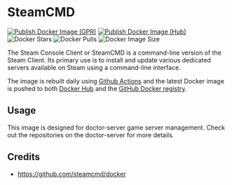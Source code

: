 # SteamCMD

[![Publish Docker Image (GPR)](https://github.com/doctor-server/steamcmd/actions/workflows/docker-publish-gpr.yml/badge.svg)](https://github.com/doctor-server/steamcmd/actions/workflows/docker-publish-gpr.yml)
[![Publish Docker Image (Hub)](https://github.com/doctor-server/steamcmd/actions/workflows/docker-publish-hub.yml/badge.svg)](https://github.com/doctor-server/steamcmd/actions/workflows/docker-publish-hub.yml)
![Docker Stars](https://img.shields.io/docker/stars/doctorserver/steamcmd)
![Docker Pulls](https://img.shields.io/docker/pulls/doctorserver/steamcmd)
![Docker Image Size](https://img.shields.io/docker/image-size/doctorserver/steamcmd)

The Steam Console Client or SteamCMD is a command-line version of the Steam Client.
Its primary use is to install and update various dedicated servers available on Steam using a command-line interface.

The image is rebuilt daily using [Github Actions](https://github.com/doctor-server/steamcmd/actions)
and the latest Docker image is pushed to both [Docker Hub](https://hub.docker.com/repository/docker/doctorserver/steamcmd)
and the [GitHub Docker registry](https://github.com/doctor-server/steamcmd/pkgs/container/steamcmd).

## Usage

This image is designed for doctor-server game server management. Check out the repositories on the doctor-server for more details.

## Credits

- https://github.com/steamcmd/docker
